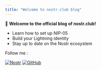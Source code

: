 ```yaml
---
title: "Welcome to nostr.club blog"
---
```


👋 **Welcome to the official blog of nostr.club!**

- Learn how to set up NIP-05
- Build your Lightning identity
- Stay up to date on the Nostr ecosystem

Follow me :

[![Nostr](https://img.shields.io/badge/Nostr-Follow-8C52FF?logo=zap)](https://nostr.club/coffee)
[![GitHub](https://img.shields.io/badge/GitHub-nostrclub-blue?logo=github)](https://github.com/nostrclub)


